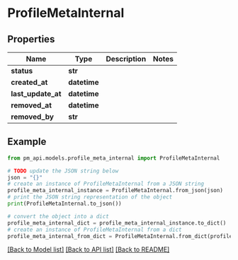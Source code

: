 # ProfileMetaInternal


## Properties

Name | Type | Description | Notes
------------ | ------------- | ------------- | -------------
**status** | **str** |  | 
**created_at** | **datetime** |  | 
**last_update_at** | **datetime** |  | 
**removed_at** | **datetime** |  | 
**removed_by** | **str** |  | 

## Example

```python
from pm_api.models.profile_meta_internal import ProfileMetaInternal

# TODO update the JSON string below
json = "{}"
# create an instance of ProfileMetaInternal from a JSON string
profile_meta_internal_instance = ProfileMetaInternal.from_json(json)
# print the JSON string representation of the object
print(ProfileMetaInternal.to_json())

# convert the object into a dict
profile_meta_internal_dict = profile_meta_internal_instance.to_dict()
# create an instance of ProfileMetaInternal from a dict
profile_meta_internal_from_dict = ProfileMetaInternal.from_dict(profile_meta_internal_dict)
```
[[Back to Model list]](../README.md#documentation-for-models) [[Back to API list]](../README.md#documentation-for-api-endpoints) [[Back to README]](../README.md)


